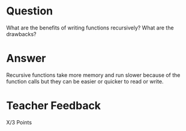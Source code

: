 # Question

What are the benefits of writing functions recursively? What are the drawbacks?

# Answer

Recursive functions take more memory and run slower because of the function calls but they can be easier or quicker to read or write.

# Teacher Feedback

X/3 Points
